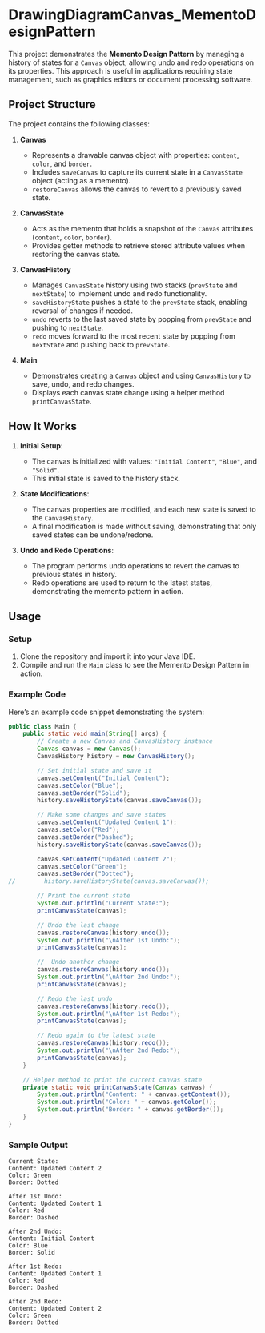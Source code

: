 # DrawingDiagramCanvas_MementoDesignPattern

This project demonstrates the **Memento Design Pattern** by managing a history of states for a `Canvas` object, allowing undo and redo operations on its properties. This approach is useful in applications requiring state management, such as graphics editors or document processing software.

## Project Structure

The project contains the following classes:

1. **Canvas**
   - Represents a drawable canvas object with properties: `content`, `color`, and `border`.
   - Includes `saveCanvas` to capture its current state in a `CanvasState` object (acting as a memento).
   - `restoreCanvas` allows the canvas to revert to a previously saved state.

2. **CanvasState**
   - Acts as the memento that holds a snapshot of the `Canvas` attributes (`content`, `color`, `border`).
   - Provides getter methods to retrieve stored attribute values when restoring the canvas state.

3. **CanvasHistory**
   - Manages `CanvasState` history using two stacks (`prevState` and `nextState`) to implement undo and redo functionality.
   - `saveHistoryState` pushes a state to the `prevState` stack, enabling reversal of changes if needed.
   - `undo` reverts to the last saved state by popping from `prevState` and pushing to `nextState`.
   - `redo` moves forward to the most recent state by popping from `nextState` and pushing back to `prevState`.

4. **Main**
   - Demonstrates creating a `Canvas` object and using `CanvasHistory` to save, undo, and redo changes.
   - Displays each canvas state change using a helper method `printCanvasState`.

## How It Works

1. **Initial Setup**:
   - The canvas is initialized with values: `"Initial Content"`, `"Blue"`, and `"Solid"`.
   - This initial state is saved to the history stack.

2. **State Modifications**:
   - The canvas properties are modified, and each new state is saved to the `CanvasHistory`.
   - A final modification is made without saving, demonstrating that only saved states can be undone/redone.

3. **Undo and Redo Operations**:
   - The program performs undo operations to revert the canvas to previous states in history.
   - Redo operations are used to return to the latest states, demonstrating the memento pattern in action.

## Usage

### Setup

1. Clone the repository and import it into your Java IDE.
2. Compile and run the `Main` class to see the Memento Design Pattern in action.

### Example Code

Here’s an example code snippet demonstrating the system:

```java
public class Main {
    public static void main(String[] args) {
        // Create a new Canvas and CanvasHistory instance
        Canvas canvas = new Canvas();
        CanvasHistory history = new CanvasHistory();

        // Set initial state and save it
        canvas.setContent("Initial Content");
        canvas.setColor("Blue");
        canvas.setBorder("Solid");
        history.saveHistoryState(canvas.saveCanvas());

        // Make some changes and save states
        canvas.setContent("Updated Content 1");
        canvas.setColor("Red");
        canvas.setBorder("Dashed");
        history.saveHistoryState(canvas.saveCanvas());

        canvas.setContent("Updated Content 2");
        canvas.setColor("Green");
        canvas.setBorder("Dotted");
//        history.saveHistoryState(canvas.saveCanvas());

        // Print the current state
        System.out.println("Current State:");
        printCanvasState(canvas);

        // Undo the last change
        canvas.restoreCanvas(history.undo());
        System.out.println("\nAfter 1st Undo:");
        printCanvasState(canvas);

        //  Undo another change
        canvas.restoreCanvas(history.undo());
        System.out.println("\nAfter 2nd Undo:");
        printCanvasState(canvas);

        // Redo the last undo
        canvas.restoreCanvas(history.redo());
        System.out.println("\nAfter 1st Redo:");
        printCanvasState(canvas);

        // Redo again to the latest state
        canvas.restoreCanvas(history.redo());
        System.out.println("\nAfter 2nd Redo:");
        printCanvasState(canvas);
    }

    // Helper method to print the current canvas state
    private static void printCanvasState(Canvas canvas) {
        System.out.println("Content: " + canvas.getContent());
        System.out.println("Color: " + canvas.getColor());
        System.out.println("Border: " + canvas.getBorder());
    }
}
```


### Sample Output

```plaintext
Current State:
Content: Updated Content 2
Color: Green
Border: Dotted

After 1st Undo:
Content: Updated Content 1
Color: Red
Border: Dashed

After 2nd Undo:
Content: Initial Content
Color: Blue
Border: Solid

After 1st Redo:
Content: Updated Content 1
Color: Red
Border: Dashed

After 2nd Redo:
Content: Updated Content 2
Color: Green
Border: Dotted

```

